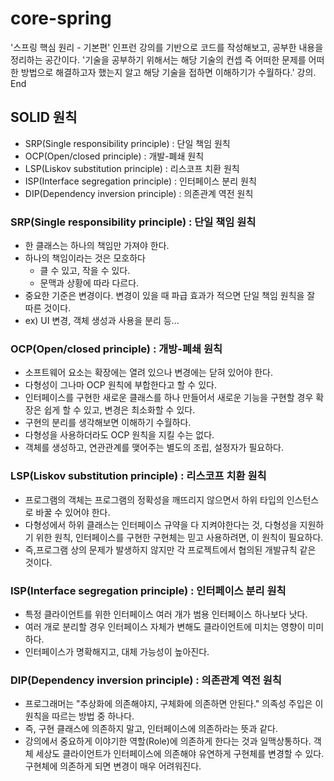 # core-spring
'스프링 핵심 원리 - 기본편' 인프런 강의를 기반으로 코드를 작성해보고, 공부한 내용을 정리하는 공간이다.
'기술을 공부하기 위해서는 해당 기술의 컨셉 즉 어떠한 문제를 어떠한 방법으로 해결하고자 했는지 알고 해당 기술을 접하면 이해하기가 수월하다.'
강의.   End 

## SOLID 원칙
- SRP(Single responsibility principle) : 단일 책임 원칙
- OCP(Open/closed principle) : 개발-폐쇄 원칙
- LSP(Liskov substitution principle) : 리스코프 치환 원칙
- ISP(Interface segregation principle) : 인터페이스 분리 원칙
- DIP(Dependency inversion principle) : 의존관계 역전 원칙
### SRP(Single responsibility principle) : 단일 책임 원칙
- 한 클래스는 하나의 책임만 가져야 한다.
- 하나의 책임이라는 것은 모호하다
    - 클 수 있고, 작을 수 있다.
    - 문맥과 상황에 따라 다르다.
- 중요한 기준은 변경이다. 변경이 있을 때 파급 효과가 적으면 단일 책임 원칙을 잘 따른 것이다.
- ex) UI 변경, 객체 생성과 사용을 분리 등... 
### OCP(Open/closed principle) : 개방-폐쇄 원칙
- 소프트웨어 요소는 확장에는 열려 있으나 변경에는 닫혀 있어야 한다.
- 다형성이 그나마 OCP 원칙에 부합한다고 할 수 있다. 
- 인터페이스를 구현한 새로운 클래스를 하나 만들어서 새로운 기능을 구현할 경우 확장은 쉽게 할 수 있고, 변경은 최소화할 수 있다.
- 구현의 분리를 생각해보면 이해하기 수월하다.
- 다형성을 사용하더라도 OCP 원칙을 지킬 수는 없다.
- 객체를 생성하고, 연관관계를 맺어주는 별도의 조립, 설정자가 필요하다.
### LSP(Liskov substitution principle) : 리스코프 치환 원칙
- 프로그램의 객체는 프로그램의 정확성을 깨뜨리지 않으면서 하위 타입의 인스턴스로 바꿀 수 있어야 한다.
- 다형성에서 하위 클래스는 인터페이스 규약을 다 지켜야한다는 것, 다형성을 지원하기 위한 원칙, 인터페이스를 구현한 구현체는 믿고 사용하려면, 이 원칙이 필요하다.
- 즉,프로그램 상의 문제가 발생하지 않지만 각 프로젝트에서 협의된 개발규칙 같은 것이다.
### ISP(Interface segregation principle) : 인터페이스 분리 원칙
- 특정 클라이언트를 위한 인터페이스 여러 개가 범용 인터페이스 하나보다 낫다.
- 여러 개로 분리할 경우 인터페이스 자체가 변해도 클라이언트에 미치는 영향이 미미하다.
- 인터페이스가 명확해지고, 대체 가능성이 높아진다.
### DIP(Dependency inversion principle) : 의존관계 역전 원칙
- 프로그래머는 "추상화에 의존해야지, 구체화에 의존하면 안된다." 의족성 주입은 이 원칙을 따르는 방법 중 하나다.
- 즉, 구현 클래스에 의존하지 말고, 인터페이스에 의존하라는 뜻과 같다.
- 강의에서 중요하게 이야기한 역할(Role)에 의존하게 한다는 것과 일맥상통하다. 객체 세상도 클라이언트가 인터페이스에 의존해야 유연하게 구현체를 변경할 수 있다. 구현체에 의존하게 되면 변경이 매우 어려워진다.
